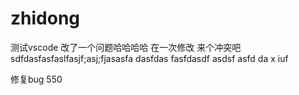 # zhidong
测试vscode
改了一个问题哈哈哈哈
在一次修改
来个冲突吧 
sdfdasfasfaslfasjf;asj;fjasasfa dasfdas fasfdasdf asdsf asfd da
x
iuf

修复bug 550
